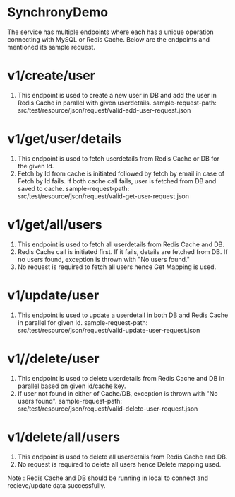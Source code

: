 # SynchronyDemo

The service has multiple endpoints where each has a unique operation connecting with MySQL or Redis Cache.
Below are the endpoints and mentioned its sample request.

# v1/create/user
1. This endpoint is used to create a new user in DB and add the user in Redis Cache in parallel with given userdetails.
sample-request-path: src/test/resource/json/request/valid-add-user-request.json

# v1/get/user/details
1. This endpoint is used to fetch userdetails from Redis Cache or DB for the given Id.
2. Fetch by Id from cache is initiated followed by fetch by email in case of Fetch by Id fails. If both cache call fails, user is fetched from DB and saved to cache.
sample-request-path: src/test/resource/json/request/valid-get-user-request.json

# v1/get/all/users
1. This endpoint is used to fetch all userdetails from Redis Cache and DB.
2. Redis Cache call is initiated first. If it fails, details are fetched from DB. If no users found, exception is thrown with "No users found."
3. No request is required to fetch all users hence Get Mapping is used.

# v1/update/user
1. This endpoint is used to update a userdetail in both DB and Redis Cache in parallel for given Id.
sample-request-path: src/test/resource/json/request/valid-update-user-request.json

# v1//delete/user
1. This endpoint is used to delete userdetails from Redis Cache and DB in parallel based on given id/cache key.
2. If user not found in either of Cache/DB, exception is thrown with "No users found".
sample-request-path: src/test/resource/json/request/valid-delete-user-request.json

# v1/delete/all/users
1. This endpoint is used to delete all userdetails from Redis Cache and DB.
2. No request is required to delete all users hence Delete mapping used.


Note : Redis Cache and DB should be running in local to connect and recieve/update data successfully.
